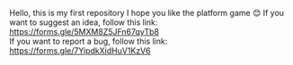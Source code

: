 Hello, this is my first repository I hope you like the platform game 😊
If you want to suggest an idea, follow this link: https://forms.gle/5MXM8Z5JFn67qyTb8   
If you want to report a bug, follow this link: https://forms.gle/7YipdkXidHuV1KzV6
